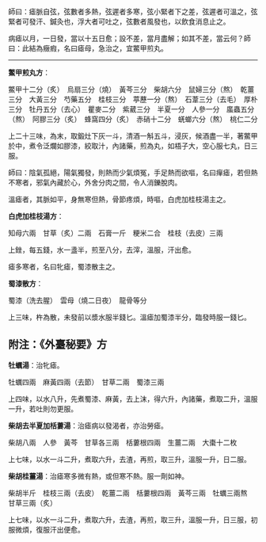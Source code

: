 師曰：瘧脈自弦，弦數者多熱，弦遲者多寒，弦小緊者下之差，弦遲者可溫之，弦緊者可發汗、鍼灸也，浮大者可吐之，弦數者風發也，以飲食消息止之。

病瘧以月，一日發，當以十五日愈；設不差，當月盡解；如其不差，當云何？師曰：此結為癥瘕，名曰瘧母，急治之，宜鱉甲煎丸。

---

**鱉甲煎丸方**：

鱉甲十二分（炙）　烏扇三分（燒）　黃芩三分　柴胡六分　鼠婦三分（熬）　乾薑三分　大黃三分　芍藥五分　桂枝三分　葶藶一分（熬）　石葦三分（去毛）　厚朴三分　牡丹五分（去心）　瞿麥二分　紫葳三分　半夏一分　人參一分　䗪蟲五分（熬）　阿膠三分（炙）　蜂窩四分（炙）　赤硝十二分　蜣螂六分（熬）　桃仁二分

上二十三味，為末，取鍛灶下灰一斗，清酒一斛五斗，浸灰，候酒盡一半，著鱉甲於中，煮令泛爛如膠漆，絞取汁，內諸藥，煎為丸，如梧子大，空心服七丸，日三服。

師曰：陰氣孤絕，陽氣獨發，則熱而少氣煩冤，手足熱而欲嘔，名曰癉瘧，若但熱不寒者，邪氣內藏於心，外舍分肉之間，令人消鑠脫肉。

溫瘧者，其脈如平，身無寒但熱，骨節疼煩，時嘔，白虎加桂枝湯主之。

**白虎加桂枝湯方**：

知母六兩　甘草（炙）二兩　石膏一斤　粳米二合　桂枝（去皮）三兩

上銼，每五錢，水一盞半，煎至八分，去滓，溫服，汗出愈。

瘧多寒者，名曰牝瘧，蜀漆散主之。

**蜀漆散方**：

蜀漆（洗去腥）　雲母（燒二日夜）　龍骨等分

上三味，杵為散，未發前以漿水服半錢匕。溫瘧加蜀漆半分，臨發時服一錢匕。


## 附注：《外臺秘要》方

**牡蠣湯**：治牝瘧。

牡蠣四兩　麻黃四兩（去節）　甘草二兩　蜀漆三兩

上四味，以水八升，先煮蜀漆、麻黃，去上沫，得六升，內諸藥，煮取二升，溫服一升，若吐則勿更服。

**柴胡去半夏加栝蔞湯**：治瘧病以發渴者，亦治勞瘧。

柴胡八兩　人參　黃芩　甘草各三兩　栝蔞根四兩　生薑二兩　大棗十二枚

上七味，以水一斗二升，煮取六升，去渣，再煎，取三升，溫服一升，日二服。

**柴胡桂薑湯**：治瘧寒多微有熱，或但寒不熱。服一劑如神。

柴胡半斤　桂枝三兩（去皮）　乾薑二兩　栝蔞根四兩　黃芩三兩　牡蠣三兩熬　甘草三兩（炙）

上七味，以水一斗二升，煮取六升，去渣，再煎，取三升，溫服一升，日三服，初服微煩，復服汗出便愈。